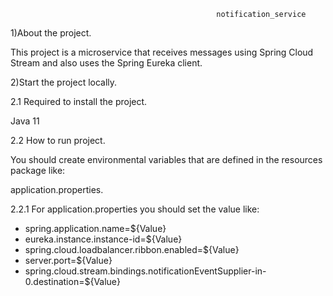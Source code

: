                                                   notification_service

1)About the project.

This project is a microservice that receives messages using Spring Cloud Stream and also uses the Spring Eureka client.

2)Start the project locally.

2.1 Required to install the project.

Java 11

2.2 How to run project.

You should create environmental variables that are defined in the resources package like:

application.properties.

2.2.1 For application.properties you should set the value like:

* spring.application.name=${Value}
* eureka.instance.instance-id=${Value}
* spring.cloud.loadbalancer.ribbon.enabled=${Value}
* server.port=${Value}
* spring.cloud.stream.bindings.notificationEventSupplier-in-0.destination=${Value}
